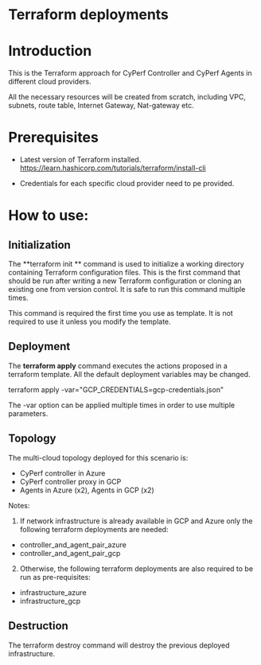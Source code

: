 # Terraform deployments

# Introduction

This is the Terraform approach for CyPerf Controller and CyPerf Agents in different cloud providers.

All the necessary resources will be created from scratch, including VPC, subnets, route table, Internet Gateway, Nat-gateway etc.

# Prerequisites

- Latest version of Terraform installed. https://learn.hashicorp.com/tutorials/terraform/install-cli

- Credentials for each specific cloud provider need to pe provided.

# How to use:

## Initialization

The  **terraform init ** command is used to initialize a working directory containing Terraform configuration files. This is the first command that should be run after writing a new Terraform configuration or cloning an existing one from version control. It is safe to run this command multiple times.

This command is required the first time you use as template. It is not required to use it unless you modify the template.

## Deployment

The  **terraform apply**  command executes the actions proposed in a terraform template. All the default deployment variables may be changed.

terraform apply -var=&quot;GCP_CREDENTIALS=gcp-credentials.json&quot;

The -var option can be applied multiple times in order to use multiple parameters.

## Topology
The multi-cloud topology deployed for this scenario is: 
- CyPerf controller in Azure
- CyPerf controller proxy in GCP
- Agents in Azure (x2), Agents in GCP (x2) 

Notes: 
1) If network infrastructure is already available in GCP and Azure only the following terraform deployments are needed:
- controller_and_agent_pair_azure
- controller_and_agent_pair_gcp
2) Otherwise, the following terraform deployments are also required to be run as pre-requisites:
- infrastructure_azure
- infrastructure_gcp

## Destruction

The terraform destroy command will destroy the previous deployed infrastructure.